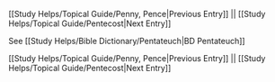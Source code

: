 [[Study Helps/Topical Guide/Penny, Pence|Previous Entry]]  ||  [[Study Helps/Topical Guide/Pentecost|Next Entry]]

 See [[Study Helps/Bible Dictionary/Pentateuch|BD Pentateuch]]

[[Study Helps/Topical Guide/Penny, Pence|Previous Entry]]  ||  [[Study Helps/Topical Guide/Pentecost|Next Entry]]